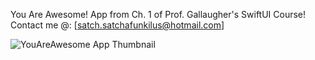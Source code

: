 You Are Awesome! App from Ch. 1 of Prof. Gallaugher's SwiftUI Course!
Contact me @: [satch.satchafunkilus@hotmail.com]

![YouAreAwesome App Thumbnail](https://github.com/user-attachments/assets/67df37f6-5df8-476f-adfb-c02a89bfacf5)
